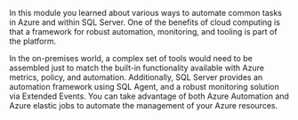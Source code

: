 In this module you learned about various ways to automate common tasks in Azure and within SQL Server. One of the benefits of cloud computing is that a framework for robust automation, monitoring, and tooling is part of the platform. 

In the on-premises world, a complex set of tools would need to be assembled just to match the built-in functionality available with Azure metrics, policy, and automation. Additionally, SQL Server provides an automation framework using SQL Agent, and a robust monitoring solution via Extended Events. You can take advantage of both Azure Automation and Azure elastic jobs to automate the management of your Azure resources.
